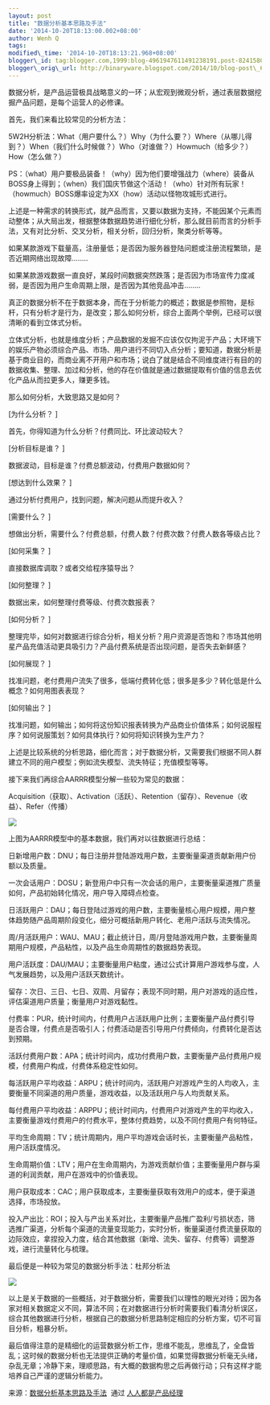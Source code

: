 ```yaml
--- 
layout: post 
title: "数据分析基本思路及手法" 
date: '2014-10-20T18:13:00.002+08:00' 
author: Wenh Q
tags:
modified\_time: '2014-10-20T18:13:21.968+08:00' 
blogger\_id: tag:blogger.com,1999:blog-4961947611491238191.post-8241580322344824983
blogger\_orig\_url: http://binaryware.blogspot.com/2014/10/blog-post\_65.html
---
```

数据分析，是产品运营极具战略意义的一环；从宏观到微观分析，通过表层数据挖掘产品问题，是每个运营人的必修课。



首先，我们来看比较常见的分析方法：



5W2H分析法：What（用户要什么？）Why（为什么要？）Where（从哪儿得到？）When（我们什么时候做？）Who（对谁做？）Howmuch（给多少？）How（怎么做？）



PS：（what）用户要极品装备！（why）因为他们要增强战力（where）装备从BOSS身上得到；（when）我们国庆节做这个活动！（who）针对所有玩家！（howmuch）BOSS爆率设定为XX（how）活动以怪物攻城形式进行。



上述是一种需求的转换形式，就产品而言，又要以数据为支持，不能因某个元素而动整体；从大局出发，根据整体数据趋势进行细化分析，那么就目前而言的分析手法，又有对比分析、交叉分析，相关分析，回归分析，聚类分析等等。



如果某款游戏下载量高，注册量低；是否因为服务器登陆问题或注册流程繁琐，是否近期网络出现故障........



如果某款游戏数据一直良好，某段时间数据突然跌落；是否因为市场宣传力度减弱，是否因为用户生命周期上限，是否因为其他竞品冲击........



真正的数据分析不在于数据本身，而在于分析能力的概述；数据是参照物，是标杆，只有分析才是行为，是改变；那么如何分析，综合上面两个举例，已经可以很清晰的看到立体式分析。



立体式分析，也就是维度分析；产品数据的发掘不应该仅仅拘泥于产品；大环境下的娱乐产物必须综合产品、市场、用户进行不同切入点分析；要知道，数据分析是基于商业目的，而商业离不开用户和市场；说白了就是结合不同维度进行有目的的数据收集、整理、加过和分析，他的存在价值就是通过数据提取有价值的信息去优化产品从而拉更多人，赚更多钱。



那么如何分析，大致思路又是如何？




[为什么分析？
]



首先，你得知道为什么分析？付费同比、环比波动较大？




[分析目标是谁？
]



数据波动，目标是谁？付费总额波动，付费用户数据如何？




[想达到什么效果？
]



通过分析付费用户，找到问题，解决问题从而提升收入？




[需要什么？
]



想做出分析，需要什么？付费总额，付费人数？付费次数？付费人数各等级占比？




[如何采集？
]



直接数据库调取？或者交给程序猿导出？




[如何整理？
]



数据出来，如何整理付费等级、付费次数报表？




[如何分析？
]



整理完毕，如何对数据进行综合分析，相关分析？用户资源是否饱和？市场其他明星产品充值活动更具吸引力？产品付费系统是否出现问题，是否失去新鲜感？




[如何展现？
]



找准问题，老付费用户流失了很多，低端付费转化低；很多是多少？转化低是什么概念？如何用图表表现？




[如何输出？
]



找准问题，如何输出；如何将这份知识报表转换为产品商业价值体系；如何说服程序？如何说服策划？如何具体执行？如何将知识转换为生产力？



上述是比较系统的分析思路，细化而言；对于数据分析，又需要我们根据不同人群建立不同的用户模型；例如流失模型、流失特征；充值模型等等。



接下来我们再综合AARRR模型分解一些较为常见的数据：



Acquisition（获取）、Activation（活跃）、Retention（留存）、Revenue（收益）、Refer（传播）



![](https://images-blogger-opensocial.googleusercontent.com/gadgets/proxy?url=http%3A%2F%2Fimage.woshipm.com%2Fwp-files%2F2014%2F10%2F%25E5%259B%25BE%25E7%2589%258717129.jpg&container=blogger&gadget=a&rewriteMime=image%2F*)



上图为AARRR模型中的基本数据，我们再对以往数据进行总结：



日新增用户数：DNU；每日注册并登陆游戏用户数，主要衡量渠道贡献新用户份额以及质量。



一次会话用户：DOSU；新登用户中只有一次会话的用户，主要衡量渠道推广质量如何，产品初始转化情况，用户导入障碍点检查。



日活跃用户：DAU；每日登陆过游戏的用户数，主要衡量核心用户规模，用户整体趋势随产品周期阶段变化，细分可概括新用户转化、老用户活跃与流失情况。



周/月活跃用户：WAU、MAU；截止统计日，周/月登陆游戏用户数，主要衡量周期用户规模，产品粘性，以及产品生命周期性的数据趋势表现。



用户活跃度：DAU/MAU；主要衡量用户粘度，通过公式计算用户游戏参与度，人气发展趋势，以及用户活跃天数统计。



留存：次日、三日、七日、双周、月留存；表现不同时期，用户对游戏的适应性，评估渠道用户质量；衡量用户对游戏黏性。



付费率：PUR，统计时间内，付费用户占活跃用户比例；主要衡量产品付费引导是否合理，付费点是否吸引人；付费活动是否引导用户付费倾向，付费转化是否达到预期。



活跃付费用户数：APA；统计时间内，成功付费用户数，主要衡量产品付费用户规模，付费用户构成，付费体系稳定性如何。



每活跃用户平均收益：ARPU；统计时间内，活跃用户对游戏产生的人均收入，主要衡量不同渠道的用户质量，游戏收益，以及活跃用户与人均贡献关系。



每付费用户平均收益：ARPPU；统计时间内，付费用户对游戏产生的平均收入，主要衡量游戏付费用户的付费水平，整体付费趋势，以及不同付费用户有何特征。



平均生命周期：TV；统计周期内，用户平均游戏会话时长，主要衡量产品粘性，用户活跃度情况。



生命周期价值：LTV；用户在生命周期内，为游戏贡献价值；主要衡量用户群与渠道的利润贡献，用户在游戏中的价值表现。



用户获取成本：CAC；用户获取成本，主要衡量获取有效用户的成本，便于渠道选择，市场投放。



投入产出比：ROI；投入与产出关系对比，主要衡量产品推广盈利/亏损状态，筛选推广渠道，分析每个渠道的流量变现能力，实时分析，衡量渠道付费流量获取的边际效应，拿捏投入力度，结合其他数据（新增、流失、留存、付费等）调整游戏，进行流量转化与梳理。



最后便是一种较为常见的数据分析手法：杜邦分析法



![](https://images-blogger-opensocial.googleusercontent.com/gadgets/proxy?url=http%3A%2F%2Fimage.woshipm.com%2Fwp-files%2F2014%2F10%2F%25E5%259B%25BE%25E7%2589%258727119.jpg&container=blogger&gadget=a&rewriteMime=image%2F*)



以上是关于数据的一些概括，对于数据分析，需要我们以理性的眼光对待；因为各家对相关数据定义不同，算法不同；在对数据进行分析时需要我们看清分析误区，综合其他数据进行分析，根据自己的数据分析思路制定相应的分析方案，切不可盲目分析，粗暴分析。



最后值得注意的是精细化的运营数据分析工作，思维不能乱，思维乱了，全盘皆乱；这时候的数据分析也无法提供正确的考量价值，如果觉得数据分析毫无头绪，杂乱无章；冷静下来，理顺思路，有大概的数据构思之后再做行动；只有这样才能培养自己严谨的逻辑分析能力。
<div>




</div>

<div>

来源：[数据分析基本思路及手法](http://www.woshipm.com/operate/112246.html)  通过 [人人都是产品经理](http://www.woshipm.com/)

</div>
